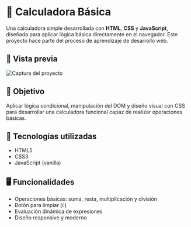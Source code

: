 # 🧮 Calculadora Básica

Una calculadora simple desarrollada con **HTML**, **CSS** y **JavaScript**, diseñada para aplicar lógica básica directamente en el navegador. Este proyecto hace parte del proceso de aprendizaje de desarrollo web.

## 🚀 Vista previa

![Captura del proyecto](./ruta-a-tu-captura.png)

## 🎯 Objetivo

Aplicar lógica condicional, manipulación del DOM y diseño visual con CSS para desarrollar una calculadora funcional capaz de realizar operaciones básicas.

## 🔧 Tecnologías utilizadas

- HTML5  
- CSS3  
- JavaScript (vanilla)

## 🖥️ Funcionalidades

- Operaciones básicas: suma, resta, multiplicación y división  
- Botón para limpiar (`C`)  
- Evaluación dinámica de expresiones  
- Diseño responsive y moderno


